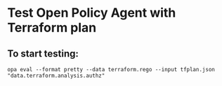 # Test Open Policy Agent with Terraform plan 

## To start testing:
`opa eval --format pretty --data terraform.rego --input tfplan.json "data.terraform.analysis.authz"`

